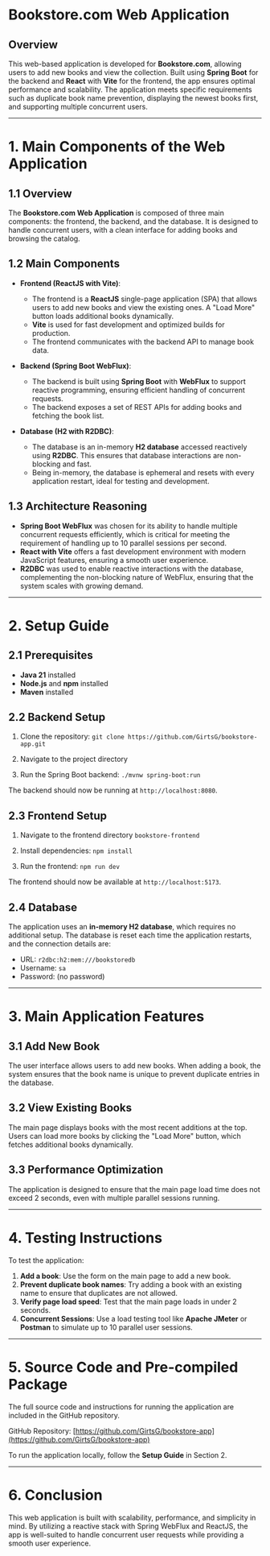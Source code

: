 # Bookstore.com Web Application

## Overview

This web-based application is developed for **Bookstore.com**, allowing users to add new books and view the collection. Built using **Spring Boot** for the backend and **React** with **Vite** for the frontend, the app ensures optimal performance and scalability. The application meets specific requirements such as duplicate book name prevention, displaying the newest books first, and supporting multiple concurrent users.

---

# 1. Main Components of the Web Application

## 1.1 Overview

The **Bookstore.com Web Application** is composed of three main components: the frontend, the backend, and the database. It is designed to handle concurrent users, with a clean interface for adding books and browsing the catalog.

## 1.2 Main Components

- **Frontend (ReactJS with Vite)**:
    - The frontend is a **ReactJS** single-page application (SPA) that allows users to add new books and view the existing ones. A "Load More" button loads additional books dynamically.
    - **Vite** is used for fast development and optimized builds for production.
    - The frontend communicates with the backend API to manage book data.

- **Backend (Spring Boot WebFlux)**:
    - The backend is built using **Spring Boot** with **WebFlux** to support reactive programming, ensuring efficient handling of concurrent requests.
    - The backend exposes a set of REST APIs for adding books and fetching the book list.

- **Database (H2 with R2DBC)**:
    - The database is an in-memory **H2 database** accessed reactively using **R2DBC**. This ensures that database interactions are non-blocking and fast.
    - Being in-memory, the database is ephemeral and resets with every application restart, ideal for testing and development.

## 1.3 Architecture Reasoning

- **Spring Boot WebFlux** was chosen for its ability to handle multiple concurrent requests efficiently, which is critical for meeting the requirement of handling up to 10 parallel sessions per second.
- **React with Vite** offers a fast development environment with modern JavaScript features, ensuring a smooth user experience.
- **R2DBC** was used to enable reactive interactions with the database, complementing the non-blocking nature of WebFlux, ensuring that the system scales with growing demand.

---

# 2. Setup Guide

## 2.1 Prerequisites

- **Java 21** installed
- **Node.js** and **npm** installed
- **Maven** installed

## 2.2 Backend Setup

1. Clone the repository:
   `git clone https://github.com/GirtsG/bookstore-app.git`
   
2. Navigate to the project directory
   
3. Run the Spring Boot backend:
   `./mvnw spring-boot:run`
   

The backend should now be running at `http://localhost:8080`.

## 2.3 Frontend Setup

1. Navigate to the frontend directory `bookstore-frontend`
   
2. Install dependencies:
   `npm install`
   
3. Run the frontend:
   `npm run dev`
   

The frontend should now be available at `http://localhost:5173`.

## 2.4 Database

The application uses an **in-memory H2 database**, which requires no additional setup. The database is reset each time the application restarts, and the connection details are:

- URL: `r2dbc:h2:mem:///bookstoredb`
- Username: `sa`
- Password: (no password)

---

# 3. Main Application Features

## 3.1 Add New Book

The user interface allows users to add new books. When adding a book, the system ensures that the book name is unique to prevent duplicate entries in the database.

## 3.2 View Existing Books

The main page displays books with the most recent additions at the top. Users can load more books by clicking the "Load More" button, which fetches additional books dynamically.

## 3.3 Performance Optimization

The application is designed to ensure that the main page load time does not exceed 2 seconds, even with multiple parallel sessions running.

---

# 4. Testing Instructions

To test the application:

1. **Add a book**: Use the form on the main page to add a new book.
2. **Prevent duplicate book names**: Try adding a book with an existing name to ensure that duplicates are not allowed.
3. **Verify page load speed**: Test that the main page loads in under 2 seconds.
4. **Concurrent Sessions**: Use a load testing tool like **Apache JMeter** or **Postman** to simulate up to 10 parallel user sessions.

---

# 5. Source Code and Pre-compiled Package

The full source code and instructions for running the application are included in the GitHub repository.

GitHub Repository: [https://github.com/GirtsG/bookstore-app](https://github.com/GirtsG/bookstore-app)

To run the application locally, follow the **Setup Guide** in Section 2.

---

# 6. Conclusion

This web application is built with scalability, performance, and simplicity in mind. By utilizing a reactive stack with Spring WebFlux and ReactJS, the app is well-suited to handle concurrent user requests while providing a smooth user experience.
